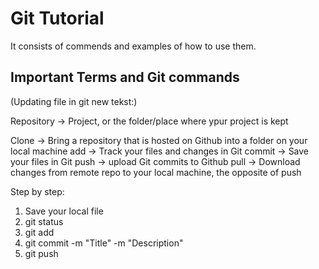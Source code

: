 # Git Tutorial

It consists of commends and examples of how to use them.

## Important Terms and Git commands
(Updating file in git new tekst:)

Repository -> Project, or the folder/place where ypur project is kept

Clone -> Bring a repository that is hosted on Github into a folder on your local machine
add -> Track your files and changes in Git
commit -> Save your files in Git
push -> upload Git commits to Github
pull -> Download changes from remote repo to your local machine, the opposite of push

Step by step:
1. Save your local file
2. git status 
3. git add
4. git commit -m "Title" -m "Description"
5. git push